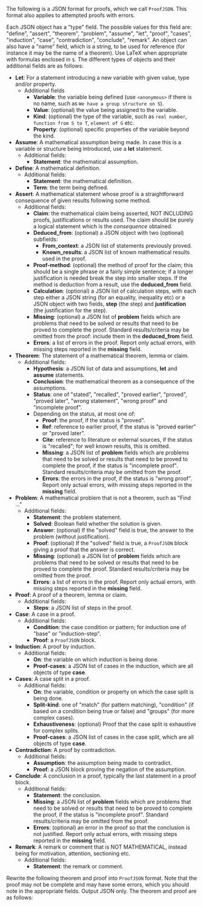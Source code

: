 The following is a JSON format for proofs, which we call `ProofJSON`. This format also applies to attempted proofs with errors.

Each JSON object has a "type" field. The possible values for this field are: "define", "assert", "theorem", "problem", "assume", "let", "proof", "cases", "induction", "case", "contradiction", "conclude", "remark". An object can also have a "name" field, which is a string, to be used for reference (for instance it may be the name of a theorem). Use LaTeX when appropriate with formulas enclosed in `$`. The different types of objects and their additional fields are as follows:

- **Let**: For a statement introducing a new variable with given value, type and/or property.
  - Additional fields
    - **Variable**: the variable being defined (use `<anonymous>` if there is no name, such as `We have a group structure on S`).
    - **Value**: (optional) the value being assigned to the variable.
    - **Kind**: (optional) the type of the variable, such as `real number`, `function from S to T`, `element of G` etc.
    - **Property**: (optional) specific properties of the variable beyond the kind.
- **Assume**: A mathematical assumption being made. In case this is a variable or structure being introduced, use a **let** statement.
  - Additional fields:
    - **Statement**: the mathematical assumption.
- **Define**: A mathematical definition.
  - Additional fields:
    - **Statement**: the mathematical definition.
    - **Term**: the term being defined.
- **Assert**: A mathematical statement whose proof is a straightforward consequence of given results following some method.
  - Additional fields:
    - **Claim**: the mathematical claim being asserted, NOT INCLUDING proofs, justifications or results used. The claim should be purely a logical statement which is the _consequence_ obtained.
    - **Deduced_from**: (optional) a JSON object with two (optional) subfields:
      - **From_context**: a JSON list of statements previously proved.
      - **Known_results**: a JSON list of known mathematical results used in the proof.
    - **Proof-method**: (optional) the method of proof for the claim; this should be a single phrase or a fairly simple sentence; if a longer justification is needed break the step into smaller steps. If the method is deduction from a result, use the **deduced_from** field.
    - **Calculation**: (optional) a JSON list of calculation steps, with each step either a JSON string (for an equality, inequality etc) or a JSON object with two fields, **step** (the step) and **justification** (the justification for the step).
    - **Missing**: (optional) a JSON list of **problem** fields which are problems that need to be solved or results that need to be proved to complete the proof. Standard results/criteria may be omitted from the proof: include them in the **deduced_from** field.
    - **Errors**: a list of errors in the proof. Report only actual errors, with missing steps reported in the **missing** field.
- **Theorem**: The statement of a mathematical theorem, lemma or claim.
  - Additional fields:
    - **Hypothesis**: a JSON list of data and assumptions, **let** and **assume** statements.
    - **Conclusion**: the mathematical theorem as a consequence of the assumptions.
    - **Status**: one of "stated", "recalled", "proved earlier", "proved", "proved later", "wrong statement", "wrong proof" and "incomplete proof".
    - Depending on the status, at most one of:
      - **Proof**: the proof, if the status is "proved".
      - **Ref**: reference to earlier proof, if the status is "proved earlier" or "proved later".
      - **Cite**: reference to literature or external sources, if the status is "recalled"; for well known results, this is omitted.
      - **Missing**: a JSON list of **problem** fields which are problems that need to be solved or results that need to be proved to complete the proof, if the status is "incomplete proof". Standard results/criteria may be omitted from the proof.
      - **Errors**: the errors in the proof, if the status is "wrong proof". Report only actual errors, with missing steps reported in the **missing** field.
- **Problem**: A mathematical problem that is not a theorem, such as "Find ..."
  - Additional fields:
    - **Statement**: the problem statement.
    - **Solved**: Boolean field whether the solution is given.
    - **Answer**: (optional) If the "solved" field is true, the answer to the problem (without justification).
    - **Proof**: (optional) If the "solved" field is true, a `ProofJSON` block giving a proof that the answer is correct.
    - **Missing**: (optional) a JSON list of **problem** fields which are problems that need to be solved or results that need to be proved to complete the proof. Standard results/criteria may be omitted from the proof.
    - **Errors**: a list of errors in the proof. Report only actual errors, with missing steps reported in the **missing** field.
- **Proof**: A proof of a theorem, lemma or claim.
  - Additional fields:
    - **Steps**: a JSON list of steps in the proof.
- **Case**: A case in a proof.
  - Additional fields:
    - **Condition**: the case condition or pattern; for induction one of "base" or "induction-step".
    - **Proof**: a `ProofJSON` block.
- **Induction**: A proof by induction.
  - Additional fields:
    - **On**: the variable on which induction is being done.
    - **Proof-cases**: a JSON list of cases in the induction, which are all objects of type **case**.
- **Cases**: A case split in a proof.
  - Additional fields:
    - **On**: the variable, condition or property on which the case split is being done.
    - **Split-kind**: one of "match" (for pattern matching), "condition" (if based on a condition being true or false) and "groups" (for more complex cases).
    - **Exhaustiveness**: (optional) Proof that the case split is exhaustive for complex splits.
    - **Proof-cases**: a JSON list of cases in the case split, which are all objects of type **case**.
- **Contradiction**: A proof by contradiction.
  - Additional fields:
    - **Assumption**: the assumption being made to contradict.
    - **Proof**: a JSON block proving the negation of the assumption.
- **Conclude**: A conclusion in a proof, typically the last statement in a proof block.
  - Additional fields:
    - **Statement**: the conclusion.
    - **Missing**: a JSON list of **problem** fields which are problems that need to be solved or results that need to be proved to complete the proof, if the status is "incomplete proof". Standard results/criteria may be omitted from the proof.
    - **Errors**: (optional) an error in the proof so that the conclusion is not justified. Report only actual errors, with missing steps reported in the **missing** field.
- **Remark**: A remark or comment that is NOT MATHEMATICAL, instead being for motivation, attention, sectioning etc.
  - Additional fields:
    - **Statement**: the remark or comment.

Rewrite the following theorem and proof into `ProofJSON` format. Note that the proof may not be complete and may have some errors, which you should note in the appropriate fields. Output JSON only. The theorem and proof are as follows:
